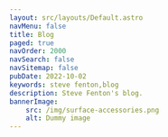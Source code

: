 ```yaml
---
layout: src/layouts/Default.astro
navMenu: false
title: Blog
paged: true
navOrder: 2000
navSearch: false
navSitemap: false
pubDate: 2022-10-02
keywords: steve fenton,blog
description: Steve Fenton's blog.
bannerImage:
    src: /img/surface-accessories.png
    alt: Dummy image
---
```

